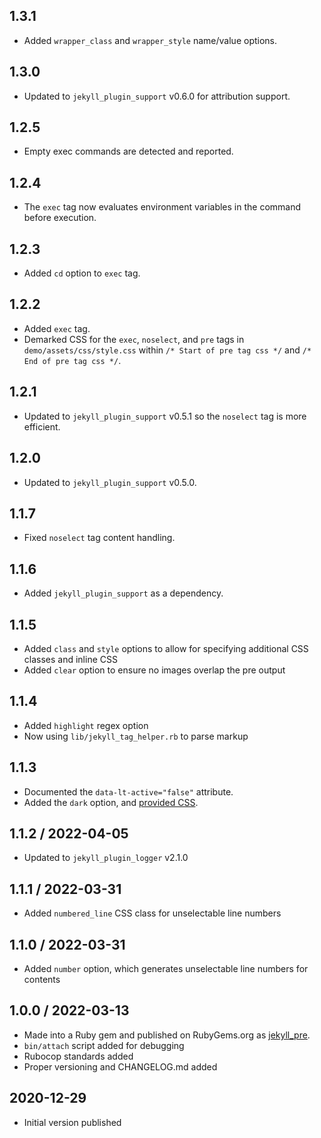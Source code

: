 ## 1.3.1
  * Added `wrapper_class` and `wrapper_style` name/value options.

## 1.3.0
  * Updated to `jekyll_plugin_support` v0.6.0 for attribution support.

## 1.2.5
  * Empty exec commands are detected and reported.

## 1.2.4
  * The `exec` tag now evaluates environment variables in the command before execution.

## 1.2.3
  * Added `cd` option to `exec` tag.

## 1.2.2
  * Added `exec` tag.
  * Demarked CSS for the `exec`, `noselect`, and `pre` tags in `demo/assets/css/style.css`
    within `/* Start of pre tag css */` and `/* End of pre tag css */`.

## 1.2.1
  * Updated to `jekyll_plugin_support` v0.5.1 so the `noselect` tag is more efficient.

## 1.2.0
  * Updated to `jekyll_plugin_support` v0.5.0.

## 1.1.7
  * Fixed `noselect` tag content handling.

## 1.1.6
  * Added `jekyll_plugin_support` as a dependency.

## 1.1.5
  * Added `class` and `style` options to allow for specifying additional CSS classes and inline CSS
  * Added `clear` option to ensure no images overlap the pre output

## 1.1.4
  * Added `highlight` regex option
  * Now using `lib/jekyll_tag_helper.rb` to parse markup

## 1.1.3
  * Documented the `data-lt-active="false"` attribute.
  * Added the `dark` option, and [provided CSS](https://www.mslinn.com/blog/2020/10/03/jekyll-plugins.html#pre_css).

## 1.1.2 / 2022-04-05
  * Updated to `jekyll_plugin_logger` v2.1.0

## 1.1.1 / 2022-03-31
  * Added `numbered_line` CSS class for unselectable line numbers

## 1.1.0 / 2022-03-31
  * Added `number` option, which generates unselectable line numbers for contents

## 1.0.0 / 2022-03-13
  * Made into a Ruby gem and published on RubyGems.org as [jekyll_pre](https://rubygems.org/gems/jekyll_pre).
  * `bin/attach` script added for debugging
  * Rubocop standards added
  * Proper versioning and CHANGELOG.md added

## 2020-12-29
  * Initial version published
